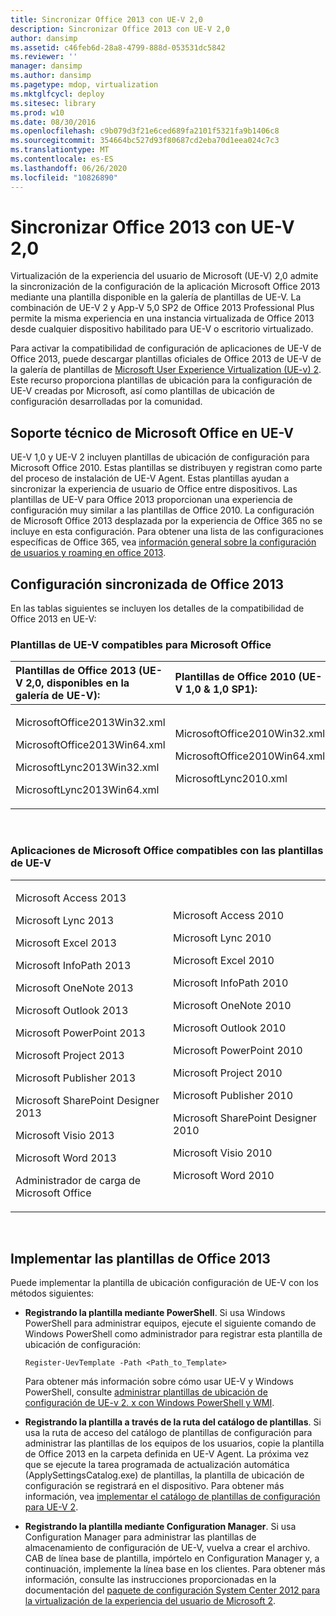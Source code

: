 ```yaml
---
title: Sincronizar Office 2013 con UE-V 2,0
description: Sincronizar Office 2013 con UE-V 2,0
author: dansimp
ms.assetid: c46feb6d-28a8-4799-888d-053531dc5842
ms.reviewer: ''
manager: dansimp
ms.author: dansimp
ms.pagetype: mdop, virtualization
ms.mktglfcycl: deploy
ms.sitesec: library
ms.prod: w10
ms.date: 08/30/2016
ms.openlocfilehash: c9b079d3f21e6ced689fa2101f5321fa9b1406c8
ms.sourcegitcommit: 354664bc527d93f80687cd2eba70d1eea024c7c3
ms.translationtype: MT
ms.contentlocale: es-ES
ms.lasthandoff: 06/26/2020
ms.locfileid: "10826890"
---
```

# Sincronizar Office 2013 con UE-V 2,0


Virtualización de la experiencia del usuario de Microsoft (UE-V) 2,0 admite la sincronización de la configuración de la aplicación Microsoft Office 2013 mediante una plantilla disponible en la galería de plantillas de UE-V. La combinación de UE-V 2 y App-V 5,0 SP2 de Office 2013 Professional Plus permite la misma experiencia en una instancia virtualizada de Office 2013 desde cualquier dispositivo habilitado para UE-V o escritorio virtualizado.

Para activar la compatibilidad de configuración de aplicaciones de UE-V de Office 2013, puede descargar plantillas oficiales de Office 2013 de UE-V de la galería de plantillas de [Microsoft User Experience Virtualization (UE-v) 2](https://go.microsoft.com/fwlink/p/?LinkId=246589). Este recurso proporciona plantillas de ubicación para la configuración de UE-V creadas por Microsoft, así como plantillas de ubicación de configuración desarrolladas por la comunidad.

## Soporte técnico de Microsoft Office en UE-V


UE-V 1,0 y UE-V 2 incluyen plantillas de ubicación de configuración para Microsoft Office 2010. Estas plantillas se distribuyen y registran como parte del proceso de instalación de UE-V Agent. Estas plantillas ayudan a sincronizar la experiencia de usuario de Office entre dispositivos. Las plantillas de UE-V para Office 2013 proporcionan una experiencia de configuración muy similar a las plantillas de Office 2010. La configuración de Microsoft Office 2013 desplazada por la experiencia de Office 365 no se incluye en esta configuración. Para obtener una lista de las configuraciones específicas de Office 365, vea [información general sobre la configuración de usuarios y roaming en office 2013](https://go.microsoft.com/fwlink/p/?LinkId=391220).

## Configuración sincronizada de Office 2013


En las tablas siguientes se incluyen los detalles de la compatibilidad de Office 2013 en UE-V:

### Plantillas de UE-V compatibles para Microsoft Office

<table>
<colgroup>
<col width="50%" />
<col width="50%" />
</colgroup>
<thead>
<tr class="header">
<th align="left">Plantillas de Office 2013 (UE-V 2,0, disponibles en la galería de UE-V):</th>
<th align="left">Plantillas de Office 2010 (UE-V 1,0 &amp; 1,0 SP1):</th>
</tr>
</thead>
<tbody>
<tr class="odd">
<td align="left"><p>MicrosoftOffice2013Win32.xml</p>
<p>MicrosoftOffice2013Win64.xml</p>
<p>MicrosoftLync2013Win32.xml</p>
<p>MicrosoftLync2013Win64.xml</p></td>
<td align="left"><p>MicrosoftOffice2010Win32.xml</p>
<p>MicrosoftOffice2010Win64.xml</p>
<p>MicrosoftLync2010.xml</p>
<p></p></td>
</tr>
</tbody>
</table>

 

### Aplicaciones de Microsoft Office compatibles con las plantillas de UE-V

<table>
<colgroup>
<col width="50%" />
<col width="50%" />
</colgroup>
<tbody>
<tr class="odd">
<td align="left"><p>Microsoft Access 2013</p>
<p>Microsoft Lync 2013</p>
<p>Microsoft Excel 2013</p>
<p>Microsoft InfoPath 2013</p>
<p>Microsoft OneNote 2013</p>
<p>Microsoft Outlook 2013</p>
<p>Microsoft PowerPoint 2013</p>
<p>Microsoft Project 2013</p>
<p>Microsoft Publisher 2013</p>
<p>Microsoft SharePoint Designer 2013</p>
<p>Microsoft Visio 2013</p>
<p>Microsoft Word 2013</p>
<p>Administrador de carga de Microsoft Office</p></td>
<td align="left"><p>Microsoft Access 2010</p>
<p>Microsoft Lync 2010</p>
<p>Microsoft Excel 2010</p>
<p>Microsoft InfoPath 2010</p>
<p>Microsoft OneNote 2010</p>
<p>Microsoft Outlook 2010</p>
<p>Microsoft PowerPoint 2010</p>
<p>Microsoft Project 2010</p>
<p>Microsoft Publisher 2010</p>
<p>Microsoft SharePoint Designer 2010</p>
<p>Microsoft Visio 2010</p>
<p>Microsoft Word 2010</p>
<p></p></td>
</tr>
</tbody>
</table>

 

## Implementar las plantillas de Office 2013


Puede implementar la plantilla de ubicación configuración de UE-V con los métodos siguientes:

-   **Registrando la plantilla mediante PowerShell**. Si usa Windows PowerShell para administrar equipos, ejecute el siguiente comando de Windows PowerShell como administrador para registrar esta plantilla de ubicación de configuración:

    ``` syntax
    Register-UevTemplate -Path <Path_to_Template>
    ```

    Para obtener más información sobre cómo usar UE-V y Windows PowerShell, consulte [administrar plantillas de ubicación de configuración de UE-v 2. x con Windows PowerShell y WMI](managing-ue-v-2x-settings-location-templates-using-windows-powershell-and-wmi-both-uevv2.md).

-   **Registrando la plantilla a través de la ruta del catálogo de plantillas**. Si usa la ruta de acceso del catálogo de plantillas de configuración para administrar las plantillas de los equipos de los usuarios, copie la plantilla de Office 2013 en la carpeta definida en UE-V Agent. La próxima vez que se ejecute la tarea programada de actualización automática (ApplySettingsCatalog.exe) de plantillas, la plantilla de ubicación de configuración se registrará en el dispositivo. Para obtener más información, vea [implementar el catálogo de plantillas de configuración para UE-V 2](https://technet.microsoft.com/library/dn458942.aspx#deploycatalogue).

-   **Registrando la plantilla mediante Configuration Manager**. Si usa Configuration Manager para administrar las plantillas de almacenamiento de configuración de UE-V, vuelva a crear el archivo. CAB de línea base de plantilla, impórtelo en Configuration Manager y, a continuación, implemente la línea base en los clientes. Para obtener más información, consulte las instrucciones proporcionadas en la documentación del [paquete de configuración System Center 2012 para la virtualización de la experiencia del usuario de Microsoft 2](https://go.microsoft.com/fwlink/?LinkId=317263).






 

 





